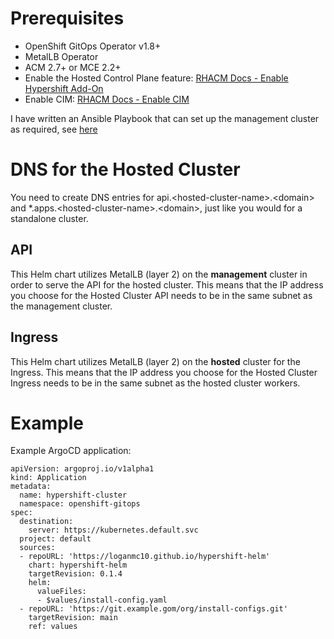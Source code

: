 # Prerequisites
* OpenShift GitOps Operator v1.8+
* MetalLB Operator
* ACM 2.7+ or MCE 2.2+
* Enable the Hosted Control Plane feature: [RHACM Docs - Enable Hypershift Add-On](https://access.redhat.com/documentation/en-us/red_hat_advanced_cluster_management_for_kubernetes/2.7/html-single/clusters/index#hypershift-addon-intro)
* Enable CIM: [RHACM Docs - Enable CIM](https://access.redhat.com/documentation/en-us/red_hat_advanced_cluster_management_for_kubernetes/2.7/html-single/clusters/index#enable-cim)

I have written an Ansible Playbook that can set up the management cluster as required, see [here](https://github.com/loganmc10/openshift-edge-installer/tree/main/provisioning)

# DNS for the Hosted Cluster
You need to create DNS entries for api.\<hosted-cluster-name>.\<domain> and *.apps.\<hosted-cluster-name>.\<domain>, just like you would for a standalone cluster.
## API
This Helm chart utilizes MetalLB (layer 2) on the **management** cluster in order to serve the API for the hosted cluster. This means that the IP address you choose for the Hosted Cluster API needs to be in the same subnet as the management cluster.
## Ingress
This Helm chart utilizes MetalLB (layer 2) on the **hosted** cluster for the Ingress. This means that the IP address you choose for the Hosted Cluster Ingress needs to be in the same subnet as the hosted cluster workers.
# Example
Example ArgoCD application:
```
apiVersion: argoproj.io/v1alpha1
kind: Application
metadata:
  name: hypershift-cluster
  namespace: openshift-gitops
spec:
  destination:
    server: https://kubernetes.default.svc
  project: default
  sources:
  - repoURL: 'https://loganmc10.github.io/hypershift-helm'
    chart: hypershift-helm
    targetRevision: 0.1.4
    helm:
      valueFiles:
      - $values/install-config.yaml
  - repoURL: 'https://git.example.gom/org/install-configs.git'
    targetRevision: main
    ref: values
```
